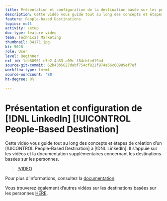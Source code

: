 ```yaml
---
title: Présentation et configuration de la destination basée sur les personnes de LinkedIn
description: Cette vidéo vous guide tout au long des concepts et étapes de création d’une destination basée sur les personnes vers LinkedIn. Il s’appuie sur les vidéos et la documentation supplémentaires concernant les destinations basées sur les personnes.
feature: People-based Destinations
topics: null
activity: setup
doc-type: feature video
team: Technical Marketing
thumbnail: 34171.jpg
kt: 5028
role: User
level: Beginner
exl-id: 1cb80961-c3e2-4a33-a09c-f84cbfed19bd
source-git-commit: 62b43b5627dabf754cf821f974a56c60989ef7ef
workflow-type: tm+mt
source-wordcount: '80'
ht-degree: 0%

---
```


# Présentation et configuration de [!DNL LinkedIn] [!UICONTROL People-Based Destination]

Cette vidéo vous guide tout au long des concepts et étapes de création d’un [!UICONTROL People-Based Destination] à [!DNL LinkedIn]. Il s’appuie sur les vidéos et la documentation supplémentaires concernant les destinations basées sur les personnes.

>[!VIDEO](https://video.tv.adobe.com/v/34171/?quality=12)

Pour plus d’informations, consultez la [documentation](https://experienceleague.adobe.com/docs/audience-manager/user-guide/features/destinations/people-based/people-based-destinations-overview.html).

Vous trouverez également d’autres vidéos sur les destinations basées sur les personnes [HERE](https://adobe.ly/aamlearnpbd).
